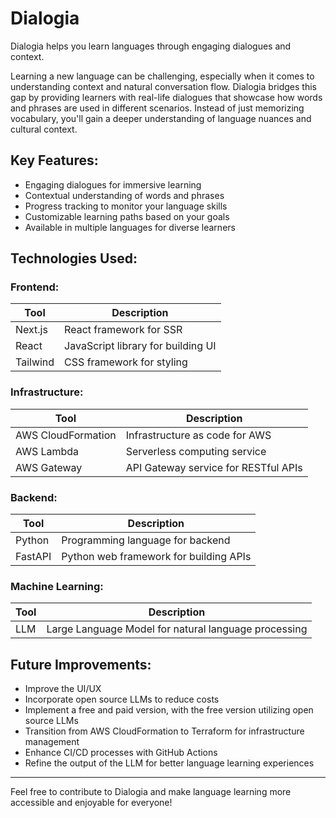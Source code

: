 # Dialogia

Dialogia helps you learn languages through engaging dialogues and context.

Learning a new language can be challenging, especially when it comes to understanding context and natural conversation flow. Dialogia bridges this gap by providing learners with real-life dialogues that showcase how words and phrases are used in different scenarios. Instead of just memorizing vocabulary, you'll gain a deeper understanding of language nuances and cultural context.

## Key Features:

- Engaging dialogues for immersive learning
- Contextual understanding of words and phrases
- Progress tracking to monitor your language skills
- Customizable learning paths based on your goals
- Available in multiple languages for diverse learners

## Technologies Used:

### Frontend:
| Tool      | Description             |
|-----------|-------------------------|
| Next.js   | React framework for SSR |
| React     | JavaScript library for building UI |
| Tailwind  | CSS framework for styling |

### Infrastructure:
| Tool              | Description             |
|-------------------|-------------------------|
| AWS CloudFormation | Infrastructure as code for AWS |
| AWS Lambda        | Serverless computing service |
| AWS Gateway       | API Gateway service for RESTful APIs |

### Backend:
| Tool       | Description             |
|------------|-------------------------|
| Python     | Programming language for backend |
| FastAPI    | Python web framework for building APIs |

### Machine Learning:
| Tool       | Description             |
|------------|-------------------------|
| LLM        | Large Language Model for natural language processing |

## Future Improvements:

- Improve the UI/UX 
- Incorporate open source LLMs to reduce costs 
- Implement a free and paid version, with the free version utilizing open source LLMs 
- Transition from AWS CloudFormation to Terraform for infrastructure management
- Enhance CI/CD processes with GitHub Actions 
- Refine the output of the LLM for better language learning experiences 

---

Feel free to contribute to Dialogia and make language learning more accessible and enjoyable for everyone!







